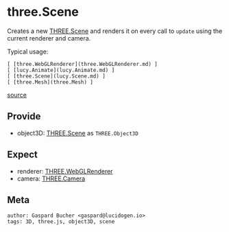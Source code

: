 # three.Scene

Creates a new [THREE.Scene](http://threejs.org/docs/#Reference/Objects/Scene) and renders it on every call to `update` using the current renderer and camera.

Typical usage:

    [ [three.WebGLRenderer](three.WebGLRenderer.md) ]
    [ [lucy.Animate](lucy.Animate.md) ]
    [ [three.Scene](lucy.Scene.md) ]
    [ [three.Mesh](three.Mesh) ]

[source](three.Scene.ts)

## Provide

* object3D: [THREE.Scene](http://threejs.org/docs/#Reference/Objects/Scene) as `THREE.Object3D`

## Expect

* renderer: [THREE.WebGLRenderer](http://threejs.org/docs/#Reference/Renderers/WebGLRenderer)
* camera: [THREE.Camera](http://threejs.org/docs/#Reference/Cameras/Camera)

## Meta

    author: Gaspard Bucher <gaspard@lucidogen.io>
    tags: 3D, three.js, object3D, scene
